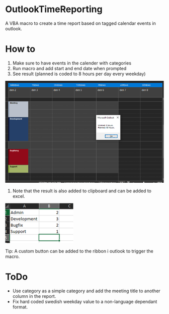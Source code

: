 # OutlookTimeReporting
A VBA macro to create a time report based on tagged calendar events in outlook.


# How to
1. Make sure to have events in the calender with categories
1. Run macro and add start and end date when prompted
1. See result (planned is coded to 8 hours per day every weekday)

![Alt text](/images/QuickReport.PNG?raw=true "Report form clipboard.")

1. Note that the result is also added to clipboard and can be added to excel.

![Alt text](/images/DetailedReport.PNG?raw=true "Report form clipboard.")

Tip: A custom button can be added to the ribbon i outlook to trigger the macro.

# ToDo
- Use category as a simple category and add the meeting title to another column in the report.
- Fix hard coded swedish weekday value to a non-language dependant format.
